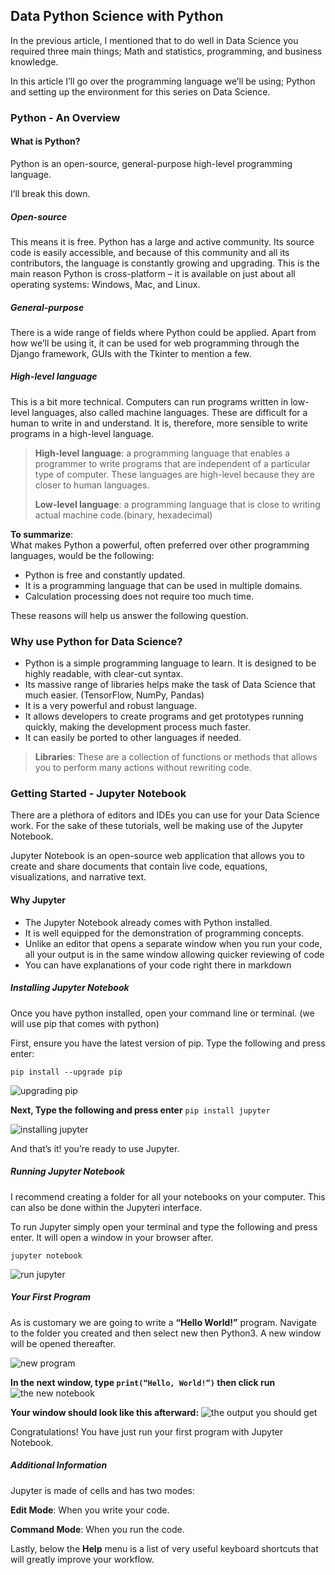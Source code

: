 ## Data Python Science with Python  

In the previous article, I mentioned that to do well in Data Science you required three main things; Math and statistics, programming, and business knowledge.

In this article I’ll go over the programming language we’ll be using; Python and setting up the environment for this series on Data Science.


### Python - An Overview 

#### What is Python?
Python is an open-source, general-purpose high-level programming language.

I’ll break this down.


##### Open-source
This means it is free. Python has a large and active community. Its source code is easily accessible, and because of this community and all its contributors, the language is constantly growing and upgrading. This is the main reason Python is cross-platform – it is available on just about all operating systems: Windows, Mac, and Linux.

#####  General-purpose 
There is a wide range of fields where Python could be applied. Apart from how we’ll be using it, it can be used for web programming through the Django framework, GUIs with the Tkinter to mention a few.

##### High-level language
This is a bit more technical.
Computers can run programs written in low-level languages, also called machine languages. These are difficult for a human to write in and understand. It is, therefore, more sensible to write programs in a high-level language. 

>**High-level language**: a programming language that enables a programmer to write programs that are independent of a particular type of computer. These languages are high-level because they are closer to human languages.  
>
>**Low-level language**: a programming language that is close to writing actual machine code.(binary, hexadecimal)

**To summarize**:      
What makes Python a powerful, often preferred over other programming languages, would be the following:
- Python is free and constantly updated.
- It is a programming language that can be used in multiple domains.
- Calculation processing does not require too much time.
 
These reasons will help us answer the following question. 


### Why use Python for Data Science?
- Python is a simple programming language to learn. It is designed to be highly readable, with clear-cut syntax.
- Its massive range of libraries helps make the task of Data Science that much easier. (TensorFlow, NumPy, Pandas)
- It is a very powerful and robust language.
- It allows developers to create programs and get prototypes running quickly, making the development process much faster.
- It can easily be ported to other languages if needed.

>**Libraries**: These are a collection of functions or methods that allows you to perform many actions without rewriting code.


### Getting Started - Jupyter Notebook
There are a plethora of editors and IDEs you can use for your Data Science work. For the sake of these tutorials, well be making use of the Jupyter Notebook.  

Jupyter Notebook is an open-source web application that allows you to create and share documents that contain live code, equations, visualizations, and narrative text. 


#### Why Jupyter
- The Jupyter Notebook already comes with Python installed.
- It is well equipped for the demonstration of programming concepts.
- Unlike an editor that opens a separate window when you run your code, all your output is in the same window allowing quicker reviewing of code
- You can have explanations of your code right there in markdown


##### Installing Jupyter Notebook  

Once you have python installed, open your command line or terminal. (we will use pip that comes with python)  

First, ensure you have the latest version of pip. Type the following and press enter:  

`pip install --upgrade pip` 

![upgrading pip](https://codeswag.co.uk/wp-content/uploads/2020/01/uppip.png)


**Next, Type the following and press enter**
`pip install jupyter`  

![installing jupyter](https://codeswag.co.uk/wp-content/uploads/2020/01/putjupyteer.png)  

And that’s it! you’re ready to use Jupyter.

##### Running Jupyter Notebook
I recommend creating a folder for all your notebooks on your computer. This can also be done within the Jupyteri interface.  

To run Jupyter simply open your terminal and type the following and press enter. It will open a window in your browser after.  

`jupyter notebook`  

![run jupyter](https://codeswag.co.uk/wp-content/uploads/2020/01/opnjupyter.png)


##### Your First Program
As is customary we are going to write a **“Hello World!”** program. 
Navigate to the folder you created and then select new then Python3. A new window will be opened thereafter. 

![new program](https://codeswag.co.uk/wp-content/uploads/2020/01/new-jupyter2.png)

**In the next window, type `print(“Hello, World!”)` then click run**  
![the new notebook](https://codeswag.co.uk/wp-content/uploads/2020/01/blank-jupyter.png)  

**Your window should look like this afterward:**
![the output you should get](https://codeswag.co.uk/wp-content/uploads/2020/01/finaloutput.png)  

Congratulations! You have just run your first program with Jupyter Notebook.  


##### Additional Information  

Jupyter is made of cells and has two modes:  

**Edit Mode**: When you write your code.  

**Command Mode**: When you run the code. 

Lastly, below the __Help__ menu is a list of very useful keyboard shortcuts that will greatly improve your workflow.

